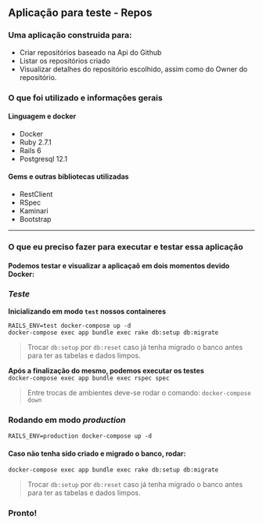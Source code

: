 ## Aplicação para teste - Repos

### Uma aplicação construida para:
- Criar repositórios baseado na Api do Github
- Listar os repositórios criado
- Visualizar detalhes do repositório escolhido, assim como do Owner do repositório.

### O que foi utilizado e informações gerais
#### Linguagem e docker
- Docker
- Ruby 2.7.1
- Rails 6
- Postgresql 12.1

#### Gems e outras bibliotecas utilizadas
- RestClient
- RSpec
- Kaminari
- Bootstrap
____
### O que eu preciso fazer para executar e testar essa aplicação
#### Podemos testar e visualizar a aplicaçaõ em dois momentos devido Docker:
### *Teste*
**Inicializando em modo `test` nossos containeres** <br>

`RAILS_ENV=test docker-compose up -d` <br>
`docker-compose exec app bundle exec rake db:setup db:migrate` <br>
> Trocar `db:setup` por `db:reset` caso já tenha migrado o banco antes para ter as tabelas e dados limpos.

**Após a finalização do mesmo, podemos executar os testes** <br>
`docker-compose exec app bundle exec rspec spec`
> Entre trocas de ambientes deve-se rodar o comando: `docker-compose down`
### Rodando em modo *production*
`RAILS_ENV=production docker-compose up -d` <br>
#### Caso não tenha sido criado e migrado o banco, rodar:
`docker-compose exec app bundle exec rake db:setup db:migrate`

> Trocar `db:setup` por `db:reset` caso já tenha migrado o banco antes para ter as tabelas e dados limpos.
### Pronto!

